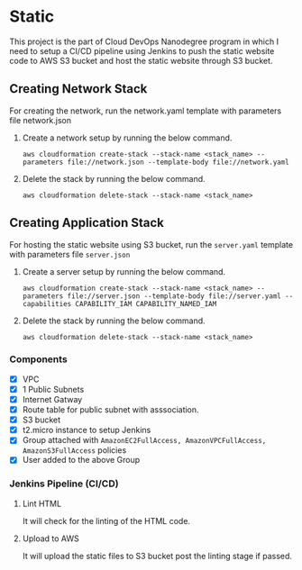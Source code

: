 # Static

This project is the part of Cloud DevOps Nanodegree program in which I need to setup a CI/CD pipeline using Jenkins to push the static website code to AWS S3 bucket and host the static website through S3 bucket.

## Creating Network Stack

For creating the network, run the network.yaml template with parameters file network.json

1. Create a network setup by running the below command.

    ```shell
    aws cloudformation create-stack --stack-name <stack_name> --parameters file://network.json --template-body file://network.yaml
    ```

2. Delete the stack by running the below command.

    ```shell
    aws cloudformation delete-stack --stack-name <stack_name>
    ```


## Creating Application Stack

For hosting the static website using S3 bucket, run the `server.yaml` template with parameters file `server.json`

1. Create a server setup by running the below command.

    ```shell
    aws cloudformation create-stack --stack-name <stack_name> --parameters file://server.json --template-body file://server.yaml --capabilities CAPABILITY_IAM CAPABILITY_NAMED_IAM
    ```

2. Delete the stack by running the below command.

    ```shell
    aws cloudformation delete-stack --stack-name <stack_name>
    ```

### Components

* [x] VPC
* [x] 1 Public Subnets
* [x] Internet Gatway
* [x] Route table for public subnet with asssociation.
* [x] S3 bucket
* [x] t2.micro instance to setup Jenkins
* [x] Group attached with `AmazonEC2FullAccess, AmazonVPCFullAccess, AmazonS3FullAccess` policies
* [x] User added to the above Group

### Jenkins Pipeline (CI/CD)

1. Lint HTML

    It will check for the linting of the HTML code.

2. Upload to AWS

    It will upload the static files to S3 bucket post the linting stage if passed.
